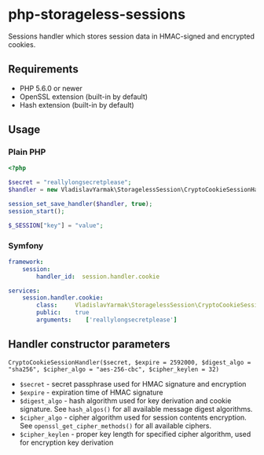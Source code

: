 # php-storageless-sessions
Sessions handler which stores session data in HMAC-signed and encrypted cookies.

## Requirements
* PHP 5.6.0 or newer
* OpenSSL extension (built-in by default)
* Hash extension (built-in by default)

## Usage
### Plain PHP
```php
<?php

$secret = "reallylongsecretplease";
$handler = new VladislavYarmak\StoragelessSession\CryptoCookieSessionHandler($secret);

session_set_save_handler($handler, true);
session_start();

$_SESSION["key"] = "value";
```
### Symfony
```yaml
framework:
    session:
        handler_id:  session.handler.cookie

services:
    session.handler.cookie:
        class:     VladislavYarmak\StoragelessSession\CryptoCookieSessionHandler
        public:    true
        arguments:    ['reallylongsecretplease']
```
## Handler constructor parameters
```
CryptoCookieSessionHandler($secret, $expire = 2592000, $digest_algo = "sha256", $cipher_algo = "aes-256-cbc", $cipher_keylen = 32)
```
* `$secret` - secret passphrase used for HMAC signature and encryption
* `$expire` - expiration time of HMAC signature
* `$digest_algo` - hash algorithm used for key derivation and cookie signature. See `hash_algos()` for all available message digest algorithms.
* `$cipher_algo` - cipher algorithm used for session contents encryption. See `openssl_get_cipher_methods()` for all available ciphers.
* `$cipher_keylen` - proper key length for specified cipher algorithm, used for encryption key derivation
